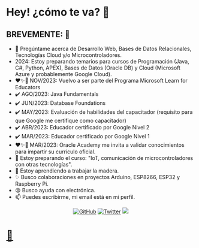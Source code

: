 # Hey! ¿cómo te va? :wave:

## BREVEMENTE: 🚀
- :speech_balloon: Pregúntame acerca de Desarrollo Web, Bases de Datos Relacionales, Tecnologías Cloud y/o Microcontroladores.
- 2024: Estoy preparando temarios para cursos de Programación (Java, C#, Python, APEX), Bases de Datos (Oracle DB) y Cloud (Microsoft Azure y probablemente Google Cloud).
- ❤️✨🤝 NOV/2023: Vuelvo a ser parte del Programa Microsoft Learn for Educators
- ✔️ AGO/2023: Java Fundamentals
- ✔️ JUN/2023: Database Foundations
- ✔️ MAY/2023: Evaluación de habilidades del capacitador (requisito para que Google me certifique como capacitador)
- ✔️ ABR/2023: Educador certificado por Google Nivel 2
- ✔️ MAR/2023: Educador certificado por Google Nivel 1
- ❤️✨🤝 MAR/2023: Oracle Academy me invita a validar conocimientos para impartir su currículo oficial.
- :telescope: Estoy preparando el curso: "IoT, comunicación de microcontroladores con otras tecnologías".
- :seedling: Estoy aprendiendo a trabajar la madera.
- :sparkles: Busco colaboraciones en proyectos Arduino, ESP8266, ESP32 y Raspberry Pi.
- :sleepy: Busco ayuda con electrónica.
- :mailbox: Puedes escribirme, mi email está en mi perfil.
<p align="center">
	<a href="https://github.com/mauricioge"><img src="https://img.shields.io/github/followers/mauricioge.svg?label=GitHub&style=social" alt="GitHub"></a>
	<a href="https://twitter.com/mauricioge"><img src="https://img.shields.io/twitter/follow/mauricioge?label=Twitter&style=social" alt="Twitter"></a>
	<a href="https://www.linkedin.com/in/mauricioge"><img src="https://img.shields.io/badge/LinkedIn--_.svg?style=social&logo=linkedin"
</p>

# 🧰
